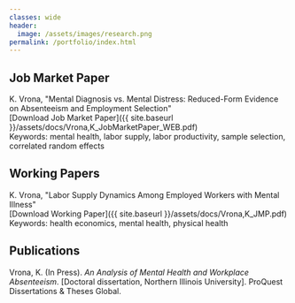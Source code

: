 ```yaml
---
classes: wide
header:
  image: /assets/images/research.png
permalink: /portfolio/index.html
---
```



  
<h2 id="job-market-paper">Job Market Paper</h2> 
  

K. Vrona, "Mental Diagnosis vs. Mental Distress: Reduced-Form Evidence on
Absenteeism and Employment Selection"\
[Download Job Market Paper]({{ site.baseurl }}/assets/docs/Vrona,K_JobMarketPaper_WEB.pdf)\
Keywords: mental health, labor supply, labor productivity, sample selection, correlated random effects


<h2 id="working-papers">Working Papers</h2> 

K. Vrona, "Labor Supply Dynamics Among Employed Workers with Mental Illness"\
[Download Working Paper]({{ site.baseurl }}/assets/docs/Vrona,K_JMP.pdf)\
Keywords: health economics, mental health, physical health


<h2 id="publications">Publications</h2>

Vrona, K. (In Press). *An Analysis of Mental Health and Workplace Absenteeism*. [Doctoral dissertation, Northern Illinois University]. ProQuest Dissertations & Theses Global.
